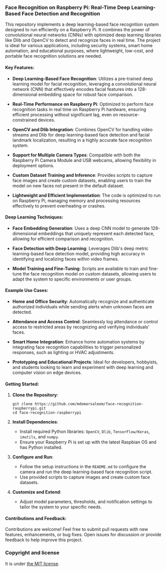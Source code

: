 ### Face Recognition on Raspberry Pi: Real-Time Deep Learning-Based Face Detection and Recognition

This repository implements a deep learning-based face recognition system designed to run efficiently on a Raspberry Pi. It combines the power of convolutional neural networks (CNNs) with optimized deep learning libraries like Dlib and OpenCV to detect and recognize faces in real time. The project is ideal for various applications, including security systems, smart home automation, and educational purposes, where lightweight, low-cost, and portable face recognition solutions are needed.

#### Key Features:

- **Deep Learning-Based Face Recognition**: Utilizes a pre-trained deep learning model for facial recognition, leveraging a convolutional neural network (CNN) that effectively encodes facial features into a 128-dimensional embedding space for robust face comparison.

- **Real-Time Performance on Raspberry Pi**: Optimized to perform face recognition tasks in real time on Raspberry Pi hardware, ensuring efficient processing without significant lag, even on resource-constrained devices.

- **OpenCV and Dlib Integration**: Combines OpenCV for handling video streams and Dlib for deep learning-based face detection and facial landmark localization, resulting in a highly accurate face recognition system.

- **Support for Multiple Camera Types**: Compatible with both the Raspberry Pi Camera Module and USB webcams, allowing flexibility in deployment options.

- **Custom Dataset Training and Inference**: Provides scripts to capture face images and create custom datasets, enabling users to train the model on new faces not present in the default dataset.

- **Lightweight and Efficient Implementation**: The code is optimized to run on Raspberry Pi, managing memory and processing resources effectively to prevent overheating or crashes.

#### Deep Learning Techniques:

- **Face Embedding Generation**: Uses a deep CNN model to generate 128-dimensional embeddings that uniquely represent each detected face, allowing for efficient comparison and recognition.

- **Face Detection with Deep Learning**: Leverages Dlib's deep metric learning-based face detection model, providing high accuracy in identifying and localizing faces within video frames.

- **Model Training and Fine-Tuning**: Scripts are available to train and fine-tune the face recognition model on custom datasets, allowing users to adapt the system to specific environments or user groups.

#### Example Use Cases:

- **Home and Office Security**: Automatically recognize and authenticate authorized individuals while sending alerts when unknown faces are detected.
  
- **Attendance and Access Control**: Seamlessly log attendance or control access to restricted areas by recognizing and verifying individuals' faces.

- **Smart Home Integration**: Enhance home automation systems by integrating face recognition capabilities to trigger personalized responses, such as lighting or HVAC adjustments.

- **Prototyping and Educational Projects**: Ideal for developers, hobbyists, and students looking to learn and experiment with deep learning and computer vision on edge devices.

#### Getting Started:

1. **Clone the Repository**:
   ```
   git clone https://github.com/mdomarsaleem/face-recognition-raspberrypi.git
   cd face-recognition-raspberrypi
   ```

2. **Install Dependencies**:
   - Install required Python libraries: `OpenCV`, `Dlib`, `TensorFlow/Keras`, `imutils`, and `numpy`.
   - Ensure your Raspberry Pi is set up with the latest Raspbian OS and has Python installed.

3. **Configure and Run**:
   - Follow the setup instructions in the `README.md` to configure the camera and run the deep learning-based face recognition script.
   - Use provided scripts to capture images and create custom face datasets.

4. **Customize and Extend**:
   - Adjust model parameters, thresholds, and notification settings to tailor the system to your specific needs.

#### Contributions and Feedback:

Contributions are welcome! Feel free to submit pull requests with new features, enhancements, or bug fixes. Open issues for discussion or provide feedback to help improve this project.

### Copyright and license

It is under [the MIT license](/LICENSE).
